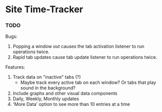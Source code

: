 # Site Time-Tracker


### TODO

Bugs:
  1. Popping a window out causes the tab activation listener to run operations twice.
  2. Rapid tab updates cause tab update listener to run operations twice.

Features:
  1. Track data on "inactive" tabs (?)
     - Maybe track every active tab on each window? Or tabs that play sound in the background?
  2. Include graphs and other visual data components
  3. Daily, Weekly, Monthly updates
  4. 'More Data' option to see more than 10 entries at a time
